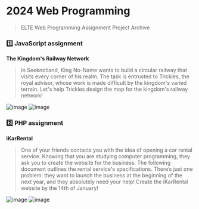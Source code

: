 # 2024 Web Programming
> ELTE Web Programming Assignment Project Archive

### 1️⃣ JavaScript assignment
**The Kingdom's Railway Network**   
> In Seeknotland, King No-Name wants to build a circular railway that visits every corner of his realm. The task is entrusted to Trickles, the royal advisor, whose work is made difficult by the kingdom's varied terrain.
Let's help Trickles design the map for the kingdom's railway network!

![image](https://github.com/user-attachments/assets/548d266e-4a46-4e7f-ad07-c8acc2f6c0d9)
![image](https://github.com/user-attachments/assets/25fd5aab-c2e1-4075-927b-63a11fa8f2f0)



### 2️⃣ PHP assignment
**iKarRental**
> One of your friends contacts you with the idea of opening a car rental service. Knowing that you are studying computer programming, they ask you to create the website for the business. The following document outlines the rental service's specifications. There’s just one problem: they want to launch the business at the beginning of the next year, and they absolutely need your help! Create the iKarRental website by the 14th of January!

![image](https://github.com/user-attachments/assets/5a7109ec-e346-4e33-ab4b-d35eee76f256)
![image](https://github.com/user-attachments/assets/b696e2e3-4c09-4ac6-bcc9-10083a75ed2c)
   
